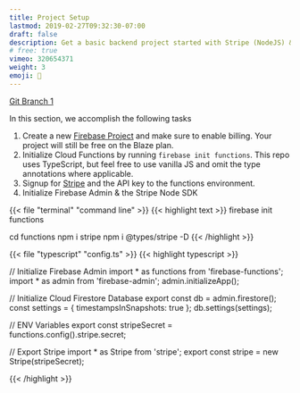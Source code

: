```yaml
---
title: Project Setup
lastmod: 2019-02-27T09:32:30-07:00
draft: false
description: Get a basic backend project started with Stripe (NodeJS) & Firebase Cloud Functions. 
# free: true
vimeo: 320654371
weight: 3
emoji: 👶
---
```


[Git Branch 1](https://github.com/codediodeio/stripe-firebase-master-course/tree/1-initial-setup)

In this section, we accomplish the following tasks

1. Create a new [Firebase Project](https://google.firebase.com) and make sure to enable billing. Your project will still be free on the Blaze plan.
2. Initialize Cloud Functions by running `firebase init functions`. This repo uses TypeScript, but feel free to use vanilla JS and omit the type annotations where applicable.
3. Signup for [Stripe](https://stripe.com/) and the API key to the functions environment.
4. Initialize Firebase Admin & the Stripe Node SDK


{{< file "terminal" "command line" >}}
{{< highlight text >}}
firebase init functions

cd functions
npm i stripe
npm i @types/stripe -D
{{< /highlight >}}

{{< file "typescript" "config.ts" >}}
{{< highlight typescript >}}

// Initialize Firebase Admin
import * as functions from 'firebase-functions';
import * as admin from 'firebase-admin';
admin.initializeApp();

// Initialize Cloud Firestore Database
export const db = admin.firestore();
const settings = { timestampsInSnapshots: true };
db.settings(settings);

// ENV Variables
export const stripeSecret = functions.config().stripe.secret;

// Export Stripe
import * as Stripe from 'stripe'; 
export const stripe = new Stripe(stripeSecret);

{{< /highlight >}}